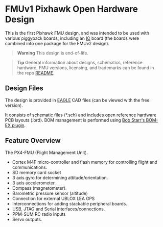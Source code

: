 # FMUv1 Pixhawk Open Hardware Design

This is the first Pixhawk FMU design, and was intended to be used with various piggyback boards, including an [IO](IOv1) board (the boards were combined into one package for the FMUv2 design).

> **Warning** This design is end-of-life.

<span></span>
> **Tip** General information about designs, schematics, reference hardware, FMU versions, licensing, and trademarks can be found in the repo [README](../README.md).

## Design Files

The design is provided in [EAGLE](https://www.autodesk.com/products/eagle/overview) CAD files (can be viewed with the free version).

It consists of schematic files (*.sch) and includes open reference hardware PCB layouts (.brd). 
BOM management is performed using [Bob Starr's BOM-EX plugin](http://www.bobstarr.net/pages/downloads.html).

## Feature Overview

The PX4-FMU (Flight Management Unit).
- Cortex M4F micro-controller and flash memory for controlling flight and communications.
- SD memory card socket
- 3 axis gyro for determining attitude/orientation.
- 3 axis accelerometer.
- Compass (magnetometer).
- Barometric pressure sensor (altitude)
- Connection for external UBLOX LEA GPS
- Interconnections for adding stackable peripheral boards.
- USB, JTAG and Serial interfaces/connections.
- PPM-SUM RC radio inputs
- Servo outputs.
